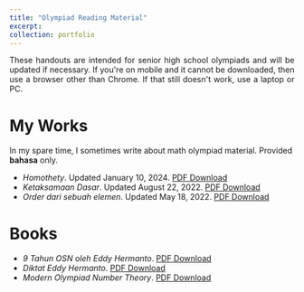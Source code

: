 ```yaml
---
title: "Olympiad Reading Material"
excerpt: 
collection: portfolio
---
```


<p align="justify"> These handouts are intended for senior high school olympiads and will be updated if necessary.  If you're on mobile and it cannot be downloaded, then use a browser other than Chrome. If that still doesn't work, use a laptop or PC.</p>

My Works
========
In my spare time, I sometimes write about math olympiad material. Provided <b>bahasa</b> only.
  * <i>Homothety</i>. Updated January 10, 2024. <a href='http://wildan-wicaksono.github.io/files/Homothety.pdf' target="_blank">PDF Download</a>
  * <i>Ketaksamaan Dasar</i>. Updated August 22, 2022. <a href='http://wildan-wicaksono.github.io/files/Ketaksamaan Dasar.pdf' target="_blank">PDF Download</a>
  * <i>Order dari sebuah elemen</i>. Updated May 18, 2022. <a href='http://wildan-wicaksono.github.io/files/Order Dari Sebuah Elemen.pdf' target="_blank">PDF Download</a>

Books
========
  * <i>9 Tahun OSN oleh Eddy Hermanto</i>. <a href='http://wildan-wicaksono.github.io/files/Olympiad/9tahunOSN_Eddy.pdf' target="_blank">PDF Download</a>
  * <i>Diktat Eddy Hermanto</i>. <a href='http://wildan-wicaksono.github.io/files/Olympiad/Diktat_Eddy.pdf' target="_blank">PDF Download</a>
  * <i>Modern Olympiad Number Theory</i>. <a href='http://wildan-wicaksono.github.io/files/Olympiad/MONT_AdityaKhurmi.pdf' target="_blank">PDF Download</a>
